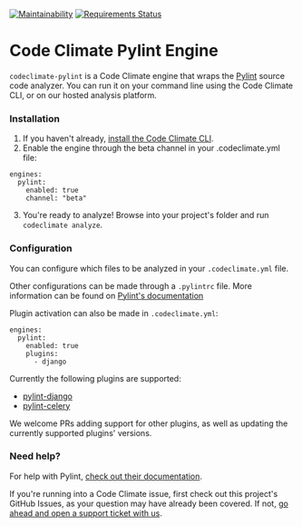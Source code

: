 [![Maintainability](https://api.codeclimate.com/v1/badges/af6595b5ba0a85c3c0a1/maintainability)](https://codeclimate.com/github/meuspedidos/codeclimate-pylint/maintainability) [![Requirements Status](https://requires.io/github/meuspedidos/codeclimate-pylint/requirements.svg?branch=master)](https://requires.io/github/meuspedidos/codeclimate-pylint/requirements/?branch=master)

# Code Climate Pylint Engine

`codeclimate-pylint` is a Code Climate engine that wraps the [Pylint](https://github.com/PyCQA/pylint) source code analyzer. You can run it on your command line using the Code Climate CLI, or on our hosted analysis platform.

### Installation

1. If you haven't already, [install the Code Climate CLI](https://github.com/codeclimate/codeclimate).
2. Enable the engine through the beta channel in your .codeclimate.yml file:
```
engines:
  pylint:
    enabled: true
    channel: "beta"
```
3. You're ready to analyze! Browse into your project's folder and run `codeclimate analyze`.

### Configuration

You can configure which files to be analyzed in your `.codeclimate.yml` file.

Other configurations can be made through a `.pylintrc` file. More information can be found on [Pylint's documentation](https://pylint.readthedocs.io/en/latest/)

Plugin activation can also be made in `.codeclimate.yml`:

```
engines:
  pylint:
    enabled: true
    plugins:
      - django
```

Currently the following plugins are supported:

- [pylint-django](https://github.com/PyCQA/pylint-django)
- [pylint-celery](https://github.com/PyCQA/pylint-celery)

We welcome PRs adding support for other plugins, as well as updating the currently supported plugins' versions.

### Need help?

For help with Pylint, [check out their documentation](https://pylint.readthedocs.io/en/latest/).

If you're running into a Code Climate issue, first check out this project's GitHub Issues, as your question may have already been covered. If not, [go ahead and open a support ticket with us](https://codeclimate.com/help).
